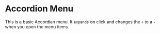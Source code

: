 # Accordion Menu

This is a basic Accordian menu.
It `expands` on click and changes the `+` to a `-` when you open the menu items.
